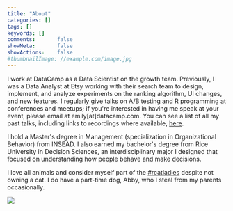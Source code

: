 ```yaml
---
title: "About"
categories: []
tags: []
keywords: []
comments:       false
showMeta:       false
showActions:    false
#thumbnailImage: //example.com/image.jpg
---
```


I work at DataCamp as a Data Scientist on the growth team. Previously, I was a Data Analyst at Etsy working with their search team to design, implement, and analyze experiments on the ranking algorithm, UI changes, and new features. I regularly give talks on A/B testing and R programming at conferences and meetups; if you're interested in having me speak at your event, please email at emily[at]datacamp.com. You can see a list of all my past talks, including links to recordings where available, [here](https://hookedondata.org/speaking/).

I hold a Master's degree in Management (specialization in Organizational Behavior) from INSEAD. I also earned my bachelor's degree from Rice University in Decision Sciences, an interdisciplinary major I designed that focused on understanding how people behave and make decisions. 

I love all animals and consider myself part of the [#rcatladies](https://twitter.com/hashtag/rcatladies) despite not owning a cat. I do have a part-time dog, Abby, who I steal from my parents occasionally. 

![](/img/abby_picture.jpg)
